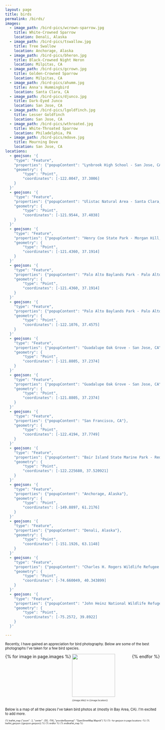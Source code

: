 ```yaml
---
layout: page
title: birds
permalink: /birds/
images:
  - image_path: /bird-pics/wcrown-sparrow.jpg
    title: White-Crowned Sparrow
    location: Denali, Alaska
  - image_path: /bird-pics/tswallow.jpg
    title: Tree Swallow 
    location: Anchorage, Alaska 
  - image_path: /bird-pics/bheron.jpg
    title: Black-Crowned Night Heron
    location: Milpitas, CA
  - image_path: /bird-pics/gcrown.jpg
    title: Golden-Crowned Sparrow
    location: Milpitas, CA
  - image_path: /bird-pics/ahumm.jpg
    title: Anna's Hummingbird 
    location: Santa Clara, CA
  - image_path: /bird-pics/djunco.jpg
    title: Dark-Eyed Junco 
    location: San Jose, CA
  - image_path: /bird-pics/lgoldfinch.jpg
    title: Lesser Goldfinch 
    location: San Jose, CA
  - image_path: /bird-pics/wthroated.jpg
    title: White-Throated Sparrow 
    location: Philadelphia, PA
  - image_path: /bird-pics/mdove.jpg
    title: Mourning Dove
    location: San Jose, CA
locations: 
  - geojson: '{
    "type": "Feature", 
    "properties": {"popupContent": "Lynbrook High School - San Jose, CA"},
    "geometry": {
        "type": "Point",
        "coordinates": [-122.0047, 37.3006]
    }
  }'  
  - geojson: '{
    "type": "Feature", 
    "properties": {"popupContent": "Ulistac Natural Area - Santa Clara, CA"},
    "geometry": {
        "type": "Point",
        "coordinates": [-121.9544, 37.4038]
    }
  }'  
  - geojson: '{
    "type": "Feature", 
    "properties": {"popupContent": "Henry Coe State Park - Morgan Hill, CA"},
    "geometry": {
        "type": "Point",
        "coordinates": [-121.4360, 37.1914]
    }
  }'
  - geojson: '{
    "type": "Feature", 
    "properties": {"popupContent": "Palo Alto Baylands Park - Palo Alto, CA"},
    "geometry": {
        "type": "Point",
        "coordinates": [-121.4360, 37.1914]
    }
  }'
  - geojson: '{
    "type": "Feature", 
    "properties": {"popupContent": "Palo Alto Baylands Park - Palo Alto, CA"},
    "geometry": {
        "type": "Point",
        "coordinates": [-122.1076, 37.4575]
    }
  }'
  - geojson: '{
    "type": "Feature", 
    "properties": {"popupContent": "Guadalupe Oak Grove - San Jose, CA"},
    "geometry": {
        "type": "Point",
        "coordinates": [-121.8805, 37.2374]
    }
  }'
  - geojson: '{
    "type": "Feature", 
    "properties": {"popupContent": "Guadalupe Oak Grove - San Jose, CA"},
    "geometry": {
        "type": "Point",
        "coordinates": [-121.8805, 37.2374]
    }
  }'
  - geojson: '{
    "type": "Feature", 
    "properties": {"popupContent": "San Francisco, CA"},
    "geometry": {
        "type": "Point",
        "coordinates": [-122.4194, 37.7749]
    }
  }'
  - geojson: '{
    "type": "Feature", 
    "properties": {"popupContent": "Bair Island State Marine Park - Redwood City, CA"},
    "geometry": {
        "type": "Point",
        "coordinates": [-122.225680, 37.520921]
    }
  }'
  - geojson: '{
    "type": "Feature", 
    "properties": {"popupContent": "Anchorage, Alaska"},
    "geometry": {
        "type": "Point",
        "coordinates": [-149.8897, 61.2176]
    }
  }'
  - geojson: '{
    "type": "Feature", 
    "properties": {"popupContent": "Denali, Alaska"},
    "geometry": {
        "type": "Point",
        "coordinates": [-151.1926, 63.1148]
    }
  }'
  - geojson: '{
    "type": "Feature", 
    "properties": {"popupContent": "Charles H. Rogers Wildlife Refugee - Princeton, NJ"},
    "geometry": {
        "type": "Point",
        "coordinates": [-74.660049, 40.343899]
    }
  }'
  - geojson: '{
    "type": "Feature", 
    "properties": {"popupContent": "John Heinz National Wildlife Refuge - Philadelphia, PA"},
    "geometry": {
        "type": "Point",
        "coordinates": [-75.2572, 39.8922]
    }
  }'

---
```


<p class="reg"> Recently, I have gained an appreciation for bird photography. Below are some of the best photographs I've taken for a few bird species. </p>

<div class="container"> 
    <div class="photo-gallery">
        <div class="column">
            {% for image in page.images %}
                <div class="photo">
                    <img src="{{image.image_path}}">
                    <p> <em>{{image.title}} </em> in {{image.location}}  </p>
                </div>
            {% endfor %}
        </div>
    </div>
</div>

<p class="reg"> Below is a map of all the places I've taken bird photos at (mostly in Bay Area, CA). I'm excited to add more. </p>

{% leaflet_map {"zoom" : 2,
                "center" : [50, -114],
                "providerBasemap": "OpenStreetMap.Mapnik"} %}
  {%- for geojson in page.locations -%}
    {% leaflet_geojson {{geojson.geojson}} %}
  {% endfor %}
{% endleaflet_map %}

<style>

.column {
    display: flex; 
    flex-direction: row; 
    flex-wrap: wrap; 
    width: 100%;
}

@media(min-width: 800px) and (max-width: 1000px) {
  .photo {
    margin-left: 0.25em;
    margin-right: 0.25em;
  }
} 

@media(max-width: 800px) {
    .column {
        gap: 1em;
    }
}

.photo {
    flex: 33.33%
}

img {
    width: 10em; 
    object-fit: cover;
}

p {
    font-size: 0.5em;
}

.reg {
  font-size: 0.8em; 
}

</style>

